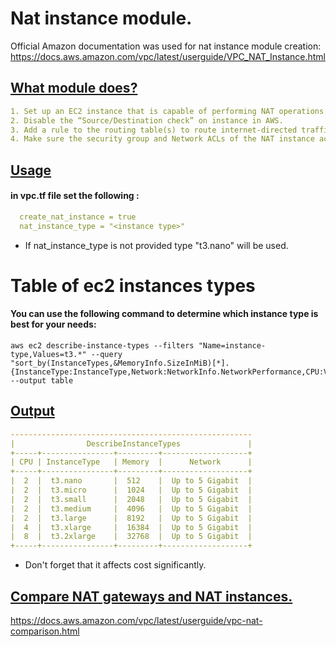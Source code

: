 # Nat instance module.
Official Amazon documentation was used for nat instance module creation:<br>
https://docs.aws.amazon.com/vpc/latest/userguide/VPC_NAT_Instance.html

## <ins>What module does?</ins>
```yaml
1. Set up an EC2 instance that is capable of performing NAT operations.
2. Disable the “Source/Destination check” on instance in AWS.
3. Add a rule to the routing table(s) to route internet-directed traffic through nat instance.
4. Make sure the security group and Network ACLs of the NAT instance accepts connections from the hosts it needs to route traffic for.
```
## <ins>Usage</ins>
#### in vpc.tf file set the following :
```yaml
  create_nat_instance = true
  nat_instance_type = "<instance type>"
```
- If nat_instance_type is not provided type "t3.nano" will be used.

# Table of ec2 instances types
#### You can use the following command to determine which instance type is best for your needs:
```
aws ec2 describe-instance-types --filters "Name=instance-type,Values=t3.*" --query "sort_by(InstanceTypes,&MemoryInfo.SizeInMiB)[*].{InstanceType:InstanceType,Network:NetworkInfo.NetworkPerformance,CPU:VCpuInfo.DefaultVCpus,Memory:MemoryInfo.SizeInMiB}" --output table
```
## <ins>Output</ins>
```yaml
------------------------------------------------------
|                DescribeInstanceTypes               |
+-----+----------------+---------+-------------------+
| CPU | InstanceType   | Memory  |      Network      |
+-----+----------------+---------+-------------------+
|  2  |  t3.nano       |  512    |  Up to 5 Gigabit  |
|  2  |  t3.micro      |  1024   |  Up to 5 Gigabit  |
|  2  |  t3.small      |  2048   |  Up to 5 Gigabit  |
|  2  |  t3.medium     |  4096   |  Up to 5 Gigabit  |
|  2  |  t3.large      |  8192   |  Up to 5 Gigabit  |
|  4  |  t3.xlarge     |  16384  |  Up to 5 Gigabit  |
|  8  |  t3.2xlarge    |  32768  |  Up to 5 Gigabit  |
+-----+----------------+---------+-------------------+
```
- Don't forget that it affects cost significantly.

## <ins>Compare NAT gateways and NAT instances.</ins><br>
https://docs.aws.amazon.com/vpc/latest/userguide/vpc-nat-comparison.html